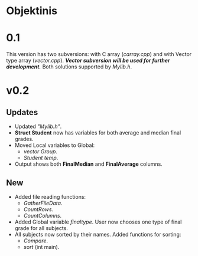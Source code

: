 # Objektinis

# 0.1
This version has two subversions: with C array (_carray.cpp_) and with Vector type array (_vector.cpp_).
***Vector subversion will be used for further development.***
Both solutions supported by _Mylib.h_.

# v0.2
## Updates
- Updated _"Mylib.h"_.
- **Struct Student** now has variables for both average and median final grades.
- Moved Local variables to Global:
    - _vector<Student> Group_.
    - _Student temp_.
- Output shows both **FinalMedian** and **FinalAverage** columns.
## New
- Added file reading functions:
    - _GatherFileData_.
    - _CountRows_.
    - _CountColumns_.
- Added Global variable _finaltype_. User now chooses one type of final grade for all subjects.
- All subjects now sorted by their names. Added functions for sorting:
    - _Compare_.
    - _sort_ (int main).
